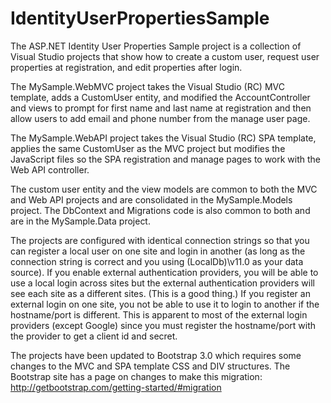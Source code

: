 IdentityUserPropertiesSample
============================

The ASP.NET Identity User Properties Sample project is a collection of Visual Studio projects that show how to create a custom user, request user properties at registration, and edit properties after login.

The MySample.WebMVC project takes the Visual Studio (RC) MVC template, adds a CustomUser entity, and modified the AccountController and views to prompt for first name and last name at registration and then allow users to add email and phone number from the manage user page.

The MySample.WebAPI project takes the Visual Studio (RC) SPA template, applies the same CustomUser as the MVC project but modifies the JavaScript files so the SPA registration and manage pages  to work with the Web API controller.

The custom user entity and the view models are common to both the MVC and Web API projects and are consolidated in the MySample.Models project.
The DbContext and Migrations code is also common to both and are in the MySample.Data project.

The projects are configured with identical connection strings so that you can register a local user on one site and login in another (as long as the connection string is correct and you using (LocalDb)\v11.0 as your data source).  If you enable external authentication providers, you will be able to use a local login across sites but the external authentication providers will see each site as a different sites.  (This is a good thing.)  If you register an external login on one site, you not be able to use it to login to another if the hostname/port is different.  This is apparent to most of the external login providers (except Google) since you must register the hostname/port with the provider to get a client id and secret.

The projects have been updated to Bootstrap 3.0 which requires some changes to the MVC and SPA template CSS and DIV structures.  The Bootstrap site has a page on changes to make this migration: http://getbootstrap.com/getting-started/#migration


